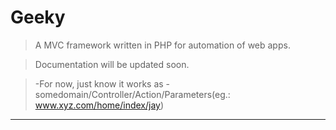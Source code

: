 # Geeky
> A MVC framework written in PHP for automation of web apps.

> Documentation will be updated soon.

> -For now, just know it works as - somedomain/Controller/Action/Parameters(eg.: www.xyz.com/home/index/jay)
---
